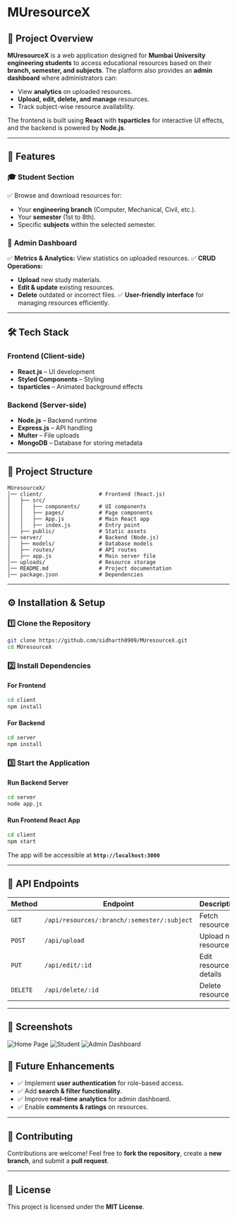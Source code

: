 # MUresourceX

## 📌 Project Overview
**MUresourceX** is a web application designed for **Mumbai University engineering students** to access educational resources based on their **branch, semester, and subjects**. The platform also provides an **admin dashboard** where administrators can:

- View **analytics** on uploaded resources.
- **Upload, edit, delete, and manage** resources.
- Track subject-wise resource availability.

The frontend is built using **React** with **tsparticles** for interactive UI effects, and the backend is powered by **Node.js**.

---

## 🚀 Features
### 🎓 **Student Section**
✅ Browse and download resources for:
- Your **engineering branch** (Computer, Mechanical, Civil, etc.).
- Your **semester** (1st to 8th).
- Specific **subjects** within the selected semester.

### 🔧 **Admin Dashboard**
✅ **Metrics & Analytics:** View statistics on uploaded resources.
✅ **CRUD Operations:**
- **Upload** new study materials.
- **Edit & update** existing resources.
- **Delete** outdated or incorrect files.
✅ **User-friendly interface** for managing resources efficiently.

---

## 🛠️ Tech Stack
### **Frontend (Client-side)**
- **React.js** – UI development
- **Styled Components** – Styling
- **tsparticles** – Animated background effects

### **Backend (Server-side)**
- **Node.js** – Backend runtime
- **Express.js** – API handling
- **Multer** – File uploads
- **MongoDB** – Database for storing metadata

---

## 📂 Project Structure
```
MUresourceX/
│── client/                  # Frontend (React.js)
│   ├── src/
│   │   ├── components/      # UI components
│   │   ├── pages/           # Page components
│   │   ├── App.js           # Main React app
│   │   ├── index.js         # Entry point
│   ├── public/              # Static assets
│── server/                  # Backend (Node.js)
│   ├── models/              # Database models
│   ├── routes/              # API routes
│   ├── app.js               # Main server file
│── uploads/                 # Resource storage
│── README.md                # Project documentation
│── package.json             # Dependencies
```

---

## ⚙️ Installation & Setup
### **1️⃣ Clone the Repository**
```sh
git clone https://github.com/sidharth0909/MUresourceX.git
cd MUresourceX
```

### **2️⃣ Install Dependencies**
#### **For Frontend**
```sh
cd client
npm install
```
#### **For Backend**
```sh
cd server
npm install
```

### **3️⃣ Start the Application**
#### **Run Backend Server**
```sh
cd server
node app.js
```
#### **Run Frontend React App**
```sh
cd client
npm start
```
The app will be accessible at **`http://localhost:3000`**

---

## 🔗 API Endpoints
| Method | Endpoint | Description |
|--------|---------|-------------|
| `GET` | `/api/resources/:branch/:semester/:subject` | Fetch resources |
| `POST` | `/api/upload` | Upload new resource |
| `PUT` | `/api/edit/:id` | Edit resource details |
| `DELETE` | `/api/delete/:id` | Delete resource |

---

## 📸 Screenshots
![Home Page](https://raw.githubusercontent.com/sidharth0909/MUresourceX/main/client/public/screenshot1.png)
![Student](https://raw.githubusercontent.com/sidharth0909/MUresourceX/main/client/public/screenshot2.png)
![Admin Dashboard](https://raw.githubusercontent.com/sidharth0909/MUresourceX/main/client/public/screenshot2.png)



## 📌 Future Enhancements
- ✅ Implement **user authentication** for role-based access.
- ✅ Add **search & filter functionality**.
- ✅ Improve **real-time analytics** for admin dashboard.
- ✅ Enable **comments & ratings** on resources.

---

## 🤝 Contributing
Contributions are welcome! Feel free to **fork the repository**, create a **new branch**, and submit a **pull request**.

---

## 📜 License
This project is licensed under the **MIT License**.